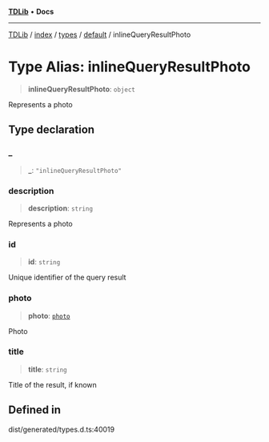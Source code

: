 [**TDLib**](../../../../../../README.md) • **Docs**

***

[TDLib](../../../../../../modules.md) / [index](../../../../../README.md) / [types](../../../README.md) / [default](../README.md) / inlineQueryResultPhoto

# Type Alias: inlineQueryResultPhoto

> **inlineQueryResultPhoto**: `object`

Represents a photo

## Type declaration

### \_

> **\_**: `"inlineQueryResultPhoto"`

### description

> **description**: `string`

Represents a photo

### id

> **id**: `string`

Unique identifier of the query result

### photo

> **photo**: [`photo`](photo.md)

Photo

### title

> **title**: `string`

Title of the result, if known

## Defined in

dist/generated/types.d.ts:40019
